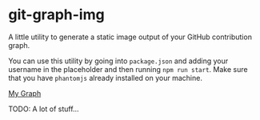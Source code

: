 # git-graph-img
A little utility to generate a static image output of your GitHub contribution
graph.

You can use this utility by going into `package.json` and adding your username
in the placeholder and then running `npm run start`. Make sure that you have
`phantomjs` already installed on your machine.

[My Graph](https://github.com/akleiner2/git-graph-img/tree/master/img/sample.png)

TODO: A lot of stuff...

